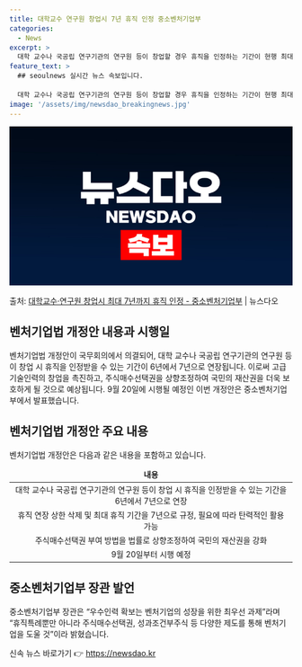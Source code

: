 ```yaml
---
title: 대학교수 연구원 창업시 7년 휴직 인정 중소벤처기업부
categories:
  - News
excerpt: >
  대학 교수나 국공립 연구기관의 연구원 등이 창업할 경우 휴직을 인정하는 기간이 현행 최대 6년에서 7년으로 …
feature_text: >
  ## seoulnews 실시간 뉴스 속보입니다.

  대학 교수나 국공립 연구기관의 연구원 등이 창업할 경우 휴직을 인정하는 기간이 현행 최대 6년에서 7년으로 …
image: '/assets/img/newsdao_breakingnews.jpg'
---
```


![뉴스다오 속보](/assets/img/newsdao_breakingnews.jpg)

<p>출처: <a href="https://newsdao.kr/3317" rel="dofollow">대학교수·연구원 창업시 최대 7년까지 휴직 인정 - 중소벤처기업부</a> | 뉴스다오</p>

<h2 data-ke-size="size26">벤처기업법 개정안 내용과 시행일</h2>
벤처기업법 개정안이 국무회의에서 의결되어, 대학 교수나 국공립 연구기관의 연구원 등이 창업 시 휴직을 인정받을 수 있는 기간이 6년에서 7년으로 연장됩니다. 이로써 고급 기술인력의 창업을 촉진하고, 주식매수선택권을 상향조정하여 국민의 재산권을 더욱 보호하게 될 것으로 예상됩니다. 9월 20일에 시행될 예정인 이번 개정안은 중소벤처기업부에서 발표했습니다.

<h2 data-ke-size="size26">벤처기업법 개정안 주요 내용</h2>
<p data-ke-size="size16">벤처기업법 개정안은 다음과 같은 내용을 포함하고 있습니다.</p>
<table>
<thead>
<tr>
<td style="text-align: center; height: 17px;"><b>내용</b></td>
</tr>
</thead>
<tbody>
<tr>
<td style="text-align: center; height: 17px;">대학 교수나 국공립 연구기관의 연구원 등이 창업 시 휴직을 인정받을 수 있는 기간을 6년에서 7년으로 연장</td>
</tr>
<tr>
<td style="text-align: center; height: 17px;">휴직 연장 상한 삭제 및 최대 휴직 기간을 7년으로 규정, 필요에 따라 탄력적인 활용 가능</td>
</tr>
<tr>
<td style="text-align: center; height: 17px;">주식매수선택권 부여 방법을 법률로 상향조정하여 국민의 재산권을 강화</td>
</tr>
<tr>
<td style="text-align: center; height: 17px;">9월 20일부터 시행 예정</td>
</tr>
</tbody>
</table>

<h2 data-ke-size="size26">중소벤처기업부 장관 발언</h2>
<p data-ke-size="size16">중소벤처기업부 장관은 “우수인력 확보는 벤처기업의 성장을 위한 최우선 과제”라며 “휴직특례뿐만 아니라 주식매수선택권, 성과조건부주식 등 다양한 제도를 통해 벤처기업을 도울 것”이라 밝혔습니다.</p>
 

신속 뉴스 바로가기 👉 <a href="https://newsdao.kr" rel="dofollow">https://newsdao.kr</a>


